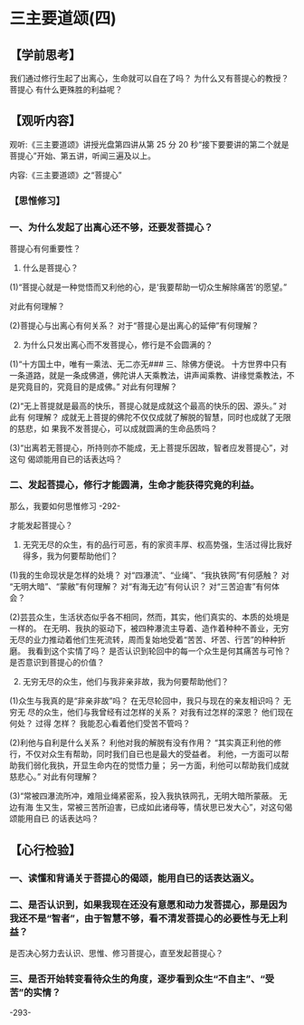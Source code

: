 # 三主要道颂(四)

## 【学前思考】

我们通过修行生起了出离心，生命就可以自在了吗？
为什么又有菩提心的教授？
菩提心
有什么更殊胜的利益呢？

## 【观听内容】

观听:《三主要道颂》讲授光盘第四讲从第 25 分 20 秒“接下要要讲的第二个就是菩提心”开始、第五讲，听闻三遍及以上。

内容:《三主要道颂》之“菩提心”

### 【思惟修习】

### 一、为什么发起了出离心还不够，还要发菩提心？

菩提心有何重要性？

1. 什么是菩提心？

(1)“菩提心就是一种觉悟而又利他的心，是‘我要帮助一切众生解除痛苦’的愿望。”

对此有何理解？

(2)菩提心与出离心有何关系？
对于“菩提心是出离心的延伸”有何理解？

2. 为什么只发出离心而不发菩提心，修行是不会圆满的？

(1)“十方国土中，唯有一乘法、无二亦无### 三、除佛方便说。
十方世界中只有一条道路，就是一条成佛道，佛陀讲人天乘教法，讲声闻乘教、讲缘觉乘教法，不是究竟目的，究竟目的是成佛。”
对此有何理解？

(2)“无上菩提就是最高的快乐，菩提心就是成就这个最高的快乐的因、源头。”
对此有
何理解？
成就无上菩提的佛陀不仅仅成就了解脱的智慧，同时也成就了无限的慈悲，如
果我不发菩提心，可以成就圆满的生命品质吗？

(3)“出离若无菩提心，所持则亦不能成，无上菩提乐因故，智者应发菩提心”，对这句
偈颂能用自已的话表达吗？

### 二、发起菩提心，修行才能圆满，生命才能获得究竟的利益。

那么，我要如何思惟修习
-292-

才能发起菩提心？

1. 无究无尽的众生，有的品行可恶，有的家资丰厚、权高势强，生活过得比我好得多，我为何要帮助他们？

(1)我的生命现状是怎样的处境？
对“四瀑流”、“业绳”、“我执铁网”有何感触？
对
“无明大暗”、“蒙敝”有何理解？
对“有海无边”有何认识？
对“三苦迫害”有何体
会？

(2)芸芸众生，生活状态似乎各不相同，然而，其实，他们真实的、本质的处境是一样的。
在无明、我执的驱动下，被四种瀑流主导着、造作着种种不善业，无穷无尽的业力推动着他们生死流转，周而复始地受着“苦苦、坏苦、行苦”的种种折磨。
我看到这个实情了吗？
是否认识到轮回中的每一个众生是何其痛苦与可怜？
是否意识到菩提心的价值？

2. 无穷无尽的众生，他们与我非亲非故，我为何要帮助他们？

(1)众生与我真的是“非亲非故”吗？
在无尽轮回中，我只与现在的亲友相识吗？
无穷无
尽的众生，他们与我曾经有过怎样的关系？
对我有过怎样的深恩？
他们现在何处？
过得
怎样？
我能忍心看着他们受苦不管吗？

(2)利他与自利是什么关系？
利他对我的解脱有没有作用？
“其实真正利他的修行，不仅对众生有帮助，同时我们自已也是最大的受益者。
利他，一方面可以帮助我们弱化我执，开显生命内在的觉悟力量；
另一方面，利他可以帮助我们成就慈悲心。”
对此有何理解？

(3)“常被四瀑流所冲，难阻业绳紧密系，投入我执铁网孔，无明大暗所蒙蔽。
无边有海
生又生，常被三苦所迫害，已成如此诸母等，情状思已发大心”，对这句偈颂能用自已
的话表达吗？

## 【心行检验】

### 一、读懂和背诵关于菩提心的偈颂，能用自已的话表达涵义。

### 二、是否认识到，如果我现在还没有意愿和动力发菩提心，那是因为我还不是“智者”，由于智慧不够，看不清发菩提心的必要性与无上利益？

是否决心努力去认识、思惟、修习菩提心，直至发起菩提心？

### 三、是否开始转变看待众生的角度，逐步看到众生“不自主”、“受苦”的实情？

-293-
